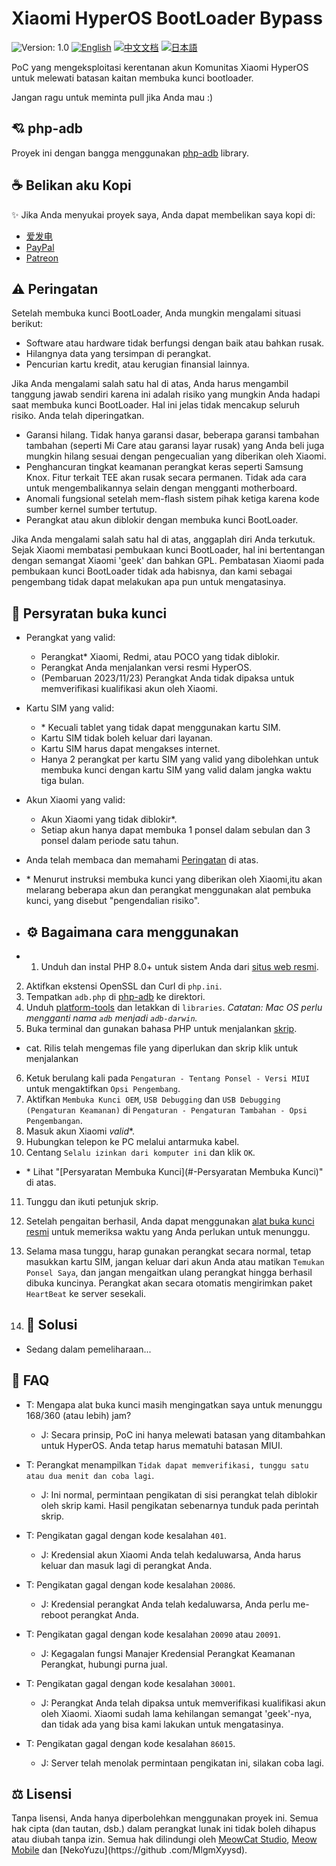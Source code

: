 # Xiaomi HyperOS BootLoader Bypass

![Version: 1.0](https://img.shields.io/badge/Version-1.0-brightgreen?style=for-the-badge) [![English](https://img.shields.io/badge/English-brightgreen?style=for-the-badge)](README.md) [![中文文档](https://img.shields.io/badge/中文文档-brightgreen?style=for-the-badge)](README-zh.md) [![日本語](https://img.shields.io/badge/日本語-brightgreen?style=for-the-badge)](README-ja.md)

PoC yang mengeksploitasi kerentanan akun Komunitas Xiaomi HyperOS untuk melewati batasan kaitan membuka kunci bootloader.

Jangan ragu untuk meminta pull jika Anda mau :)

## 💘 php-adb

Proyek ini dengan bangga menggunakan [php-adb](https://github.com/MlgmXyysd/php-adb) library.

## ☕ Belikan aku Kopi

✨ Jika Anda menyukai proyek saya, Anda dapat membelikan saya kopi di:

 - [爱发电](https://afdian.net/@MlgmXyysd)
 - [PayPal](https://paypal.me/MlgmXyysd)
 - [Patreon](https://www.patreon.com/MlgmXyysd)

## ⚠️ Peringatan

Setelah membuka kunci BootLoader, Anda mungkin mengalami situasi berikut:

- Software atau hardware tidak berfungsi dengan baik atau bahkan rusak.
- Hilangnya data yang tersimpan di perangkat.
- Pencurian kartu kredit, atau kerugian finansial lainnya.

Jika Anda mengalami salah satu hal di atas, Anda harus mengambil tanggung jawab sendiri karena ini adalah risiko yang mungkin Anda hadapi saat membuka kunci BootLoader. Hal ini jelas tidak mencakup seluruh risiko. Anda telah diperingatkan.

- Garansi hilang. Tidak hanya garansi dasar, beberapa garansi tambahan tambahan (seperti Mi Care atau garansi layar rusak) yang Anda beli juga mungkin hilang sesuai dengan pengecualian yang diberikan oleh Xiaomi.
- Penghancuran tingkat keamanan perangkat keras seperti Samsung Knox. Fitur terkait TEE akan rusak secara permanen. Tidak ada cara untuk mengembalikannya selain dengan mengganti motherboard.
- Anomali fungsional setelah mem-flash sistem pihak ketiga karena kode sumber kernel sumber tertutup.
- Perangkat atau akun diblokir dengan membuka kunci BootLoader.

Jika Anda mengalami salah satu hal di atas, anggaplah diri Anda terkutuk. Sejak Xiaomi membatasi pembukaan kunci BootLoader, hal ini bertentangan dengan semangat Xiaomi 'geek' dan bahkan GPL. Pembatasan Xiaomi pada pembukaan kunci BootLoader tidak ada habisnya, dan kami sebagai pengembang tidak dapat melakukan apa pun untuk mengatasinya.

## 📲 Persyratan buka kunci

- Perangkat yang valid:
  - Perangkat\* Xiaomi, Redmi, atau POCO yang tidak diblokir.
  - Perangkat Anda menjalankan versi resmi HyperOS.
  - (Pembaruan 2023/11/23) Perangkat Anda tidak dipaksa untuk memverifikasi kualifikasi akun oleh Xiaomi.
- Kartu SIM yang valid:
  - \* Kecuali tablet yang tidak dapat menggunakan kartu SIM.
  - Kartu SIM tidak boleh keluar dari layanan.
  - Kartu SIM harus dapat mengakses internet.
  - Hanya 2 perangkat per kartu SIM yang valid yang dibolehkan untuk membuka kunci dengan kartu SIM yang valid dalam jangka waktu tiga bulan.
- Akun Xiaomi yang valid:
  - Akun Xiaomi yang tidak diblokir\*.
  - Setiap akun hanya dapat membuka 1 ponsel dalam sebulan dan 3 ponsel dalam periode satu tahun.
- Anda telah membaca dan memahami [Peringatan](#%EF%B8%8F-warning) di atas.

- \* Menurut instruksi membuka kunci yang diberikan oleh Xiaomi,itu akan melarang beberapa akun dan perangkat menggunakan alat pembuka kunci, yang disebut "pengendalian risiko".

- ## ⚙️ Bagaimana cara menggunakan

- 1. Unduh dan instal PHP 8.0+ untuk sistem Anda dari [situs web resmi](https://www.php.net/downloads).
2. Aktifkan ekstensi OpenSSL dan Curl di `php.ini`.
3. Tempatkan `adb.php` di [php-adb](https://github.com/MlgmXyysd/php-adb) ke direktori.
4. Unduh [platform-tools](https://developer.android.com/studio/releases/platform-tools) dan letakkan di `libraries`. *Catatan: Mac OS perlu mengganti nama `adb` menjadi `adb-darwin`.*
5. Buka terminal dan gunakan bahasa PHP untuk menjalankan [skrip](../bypass.php).

- cat. Rilis telah mengemas file yang diperlukan dan skrip klik untuk menjalankan

6. Ketuk berulang kali pada `Pengaturan - Tentang Ponsel - Versi MIUI` untuk mengaktifkan `Opsi Pengembang`.
7. Aktifkan `Membuka Kunci OEM`, `USB Debugging` dan `USB Debugging (Pengaturan Keamanan)` di `Pengaturan - Pengaturan Tambahan - Opsi Pengembangan`.
8. Masuk akun Xiaomi _valid_\*.
10. Hubungkan telepon ke PC melalui antarmuka kabel.
11. Centang `Selalu izinkan dari komputer ini` dan klik `OK`.

- \* Lihat "[Persyaratan Membuka Kunci](#-Persyaratan Membuka Kunci)" di atas.

11. Tunggu dan ikuti petunjuk skrip.
12. Setelah pengaitan berhasil, Anda dapat menggunakan [alat buka kunci resmi](https://en.miui.com/unlock/index.html) untuk memeriksa waktu yang Anda perlukan untuk menunggu.
13. Selama masa tunggu, harap gunakan perangkat secara normal, tetap masukkan kartu SIM, jangan keluar dari akun Anda atau matikan `Temukan Ponsel Saya`, dan jangan mengaitkan ulang perangkat hingga berhasil dibuka kuncinya. Perangkat akan secara otomatis mengirimkan paket `HeartBeat` ke server sesekali.

14. ## 📖 Solusi

- Sedang dalam pemeliharaan...

## 🔖 FAQ

- T: Mengapa alat buka kunci masih mengingatkan saya untuk menunggu 168/360 (atau lebih) jam?
  - J: Secara prinsip, PoC ini hanya melewati batasan yang ditambahkan untuk HyperOS. Anda tetap harus mematuhi batasan MIUI.

- T: Perangkat menampilkan `Tidak dapat memverifikasi, tunggu satu atau dua menit dan coba lagi`.
  - J: Ini normal, permintaan pengikatan di sisi perangkat telah diblokir oleh skrip kami. Hasil pengikatan sebenarnya tunduk pada perintah skrip.

- T: Pengikatan gagal dengan kode kesalahan `401`.
  - J: Kredensial akun Xiaomi Anda telah kedaluwarsa, Anda harus keluar dan masuk lagi di perangkat Anda.

- T: Pengikatan gagal dengan kode kesalahan `20086`.
  - J: Kredensial perangkat Anda telah kedaluwarsa, Anda perlu me-reboot perangkat Anda.

- T: Pengikatan gagal dengan kode kesalahan `20090` atau `20091`.
  - J: Kegagalan fungsi Manajer Kredensial Perangkat Keamanan Perangkat, hubungi purna jual.

- T: Pengikatan gagal dengan kode kesalahan `30001`.
  - J: Perangkat Anda telah dipaksa untuk memverifikasi kualifikasi akun oleh Xiaomi. Xiaomi sudah lama kehilangan semangat 'geek'-nya, dan tidak ada yang bisa kami lakukan untuk mengatasinya.

- T: Pengikatan gagal dengan kode kesalahan `86015`.
  - J: Server telah menolak permintaan pengikatan ini, silakan coba lagi.

## ⚖️ Lisensi

Tanpa lisensi, Anda hanya diperbolehkan menggunakan proyek ini. Semua hak cipta (dan tautan, dsb.) dalam perangkat lunak ini tidak boleh dihapus atau diubah tanpa izin. Semua hak dilindungi oleh [MeowCat Studio](https://github.com/MeowCat-Studio), [Meow Mobile](https://github.com/Meow-Mobile) dan [NekoYuzu](https://github .com/MlgmXyysd).
